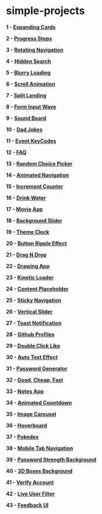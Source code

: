 # simple-projects

**1 - [Expanding Cards](https://sviut.github.io/simple-projects/01-Expanding%20Cards/)**

**2 - [Progress Steps](https://sviut.github.io/simple-projects/02-Progress%20Steps/)**

**3 - [Rotating Navigation](https://sviut.github.io/simple-projects/03-Rotating%20Navigation/)**

**4 - [Hidden Search](https://sviut.github.io/simple-projects/04-Hidden%20Search/)**

**5 - [Blurry Loading](https://sviut.github.io/simple-projects/05-Blurry%20Loading/)**

**6 - [Scroll Animation](https://sviut.github.io/simple-projects/06-Scroll%20Animation/)**

**7 - [Split Landing](https://sviut.github.io/simple-projects/07-Split%20Landing/)**

**8 - [Form Input Wave](https://sviut.github.io/simple-projects/08-Form%20Input%20Wave/)**

**9 - [Sound Board](https://sviut.github.io/simple-projects/09-Sound%20Board/)**

**10 - [Dad Jokes](https://sviut.github.io/simple-projects/10-Dad%20Jokes/)**

**11 - [Event KeyCodes](https://sviut.github.io/simple-projects/11-Event%20KeyCodes/)**

**12 - [FAQ](https://sviut.github.io/simple-projects/12-FAQ/)**

**13 - [Random Choice Picker](https://sviut.github.io/simple-projects/13-Random%20Choice%20Picker/)**

**14 - [Animated Navigation](https://sviut.github.io/simple-projects/14-Animated%20Navigation/)**

**15 - [Increment Counter](https://sviut.github.io/simple-projects/15-Increment%20Counter/)**

**16 - [Drink Water](https://sviut.github.io/simple-projects/16-Drink%20Water/)**

**17 - [Movie App](https://sviut.github.io/simple-projects/17-Movie%20App/)**

**18 - [Background Slider](https://sviut.github.io/simple-projects/18-Background%20Slider/index.html)**

**19 - [Theme Clock](https://sviut.github.io/simple-projects/19-Theme%20Clock/)**

**20 - [Button Ripple Effect](https://sviut.github.io/simple-projects/20-Button%20Ripple%20Effect/)**

**21 - [Drag N Drop](https://sviut.github.io/simple-projects/21-Drag%20N%20Drop/)**

**22 - [Drawing App](https://sviut.github.io/simple-projects/22-Drawing%20App/)**

**23 - [Kinetic Loader](https://sviut.github.io/simple-projects/23-Kinetic%20Loader/)**

**24 - [Content Placeholder](https://sviut.github.io/simple-projects/24-Content%20Placeholder/)**

**25 - [Sticky Navigation](https://sviut.github.io/simple-projects/25-Sticky%20Navigation/)**

**26 - [Vertical Slider](https://sviut.github.io/simple-projects/26-Vertical%20Slider/)**

**27 - [Toast Notification](https://sviut.github.io/simple-projects/27-Toast%20Notification/)**

**28 - [Github Profiles](https://sviut.github.io/simple-projects/28-Github%20Profiles/)**

**29 - [Double Click Like](https://sviut.github.io/simple-projects/29-Double%20Click%20Like/)**

**30 - [Auto Text Effect](https://sviut.github.io/simple-projects/30-Auto%20Text%20Effect/)**

**31 - [Password Generator](https://sviut.github.io/simple-projects/31-Password%20Generator/)**

**32 - [Good, Cheap, Fast](https://sviut.github.io/simple-projects/32-Good%20Cheap%20Fast/index.html)**

**33 - [Notes App](https://sviut.github.io/simple-projects/33-Notes%20App/)**

**34 - [Animated Countdown](https://sviut.github.io/simple-projects/34-Animated%20Countdown/)**

**35 - [Image Carousel](https://sviut.github.io/simple-projects/35-Image%20Carousel/)**

**36 - [Hoverboard](https://sviut.github.io/simple-projects/36-Hoverboard/)**

**37 - [Pokedex](https://sviut.github.io/simple-projects/37-Pokedex/)**

**38 - [Mobile Tab Navigation](https://sviut.github.io/simple-projects/38-Mobile%20Tab%20Navigation/)**

**39 - [Password Strength Background](https://sviut.github.io/simple-projects/39-Password%20Strength%20Background/)**

**40 - [3D Boxes Background](https://sviut.github.io/simple-projects/40-3D%20Boxes%20Background/)**

**41 - [Verify Account](https://sviut.github.io/simple-projects/41-Verify%20Account/)**

**42 - [Live User Filter](https://sviut.github.io/simple-projects/42-Live%20User%20Filter/)**

**43 - [Feedback UI](https://sviut.github.io/simple-projects/43-Feedback/index.html)**

